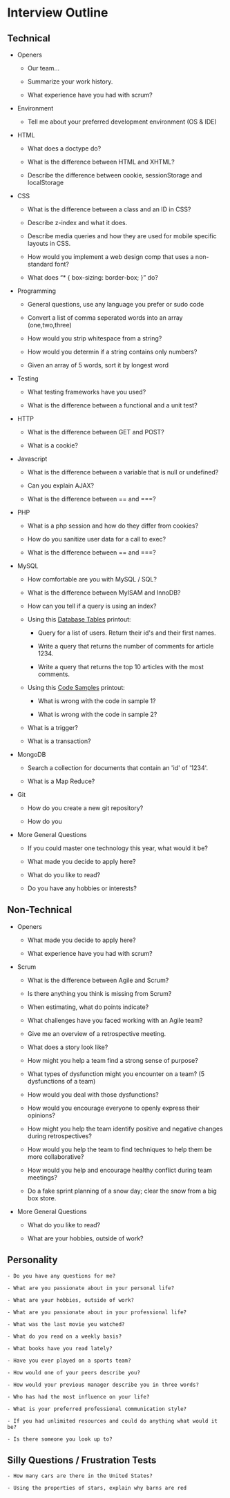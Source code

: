# Interview Outline


## Technical

- Openers

	- Our team...

	- Summarize your work history.

	- What experience have you had with scrum?

- Environment

	- Tell me about your preferred development environment (OS & IDE)

- HTML

	- What does a doctype do?

	- What is the difference between HTML and XHTML?

	- Describe the difference between cookie, sessionStorage and localStorage

- CSS

	- What is the difference between a class and an ID in CSS?

	- Describe z-index and what it does.

	- Describe media queries and how they are used for mobile specific layouts in CSS.

	- How would you implement a web design comp that uses a non-standard font?

	- What does “* { box-sizing: border-box; }” do?

- Programming

	- General questions, use any language you prefer or sudo code

	- Convert a list of comma seperated words into an array (one,two,three)

	- How would you strip whitespace from a string?

	- How would you determin if a string contains only numbers?

	- Given an array of 5 words, sort it by longest word

- Testing

	- What testing frameworks have you used?

	- What is the difference between a functional and a unit test?

- HTTP

	- What is the difference between GET and POST?

	- What is a cookie?

- Javascript

	- What is the difference between a variable that is null or undefined?

	- Can you explain AJAX?

	- What is the difference between == and ===?

- PHP

	- What is a php session and how do they differ from cookies?

	- How do you sanitize user data for a call to exec?

	- What is the difference between == and ===?

- MySQL

	- How comfortable are you with MySQL / SQL?

	- What is the difference between MyISAM and InnoDB?

	- How can you tell if a query is using an index?

	- Using this [Database Tables](DatabaseTables.md) printout:

		- Query for a list of users.  Return their id's and their first names.

		- Write a query that returns the number of comments for article 1234.

		- Write a query that returns the top 10 articles with the most comments.

	- Using this [Code Samples](CodeSamples.md) printout:

		- What is wrong with the code in sample 1?

		- What is wrong with the code in sample 2?

	- What is a trigger?

	- What is a transaction?

- MongoDB

	- Search a collection for documents that contain an 'id' of '1234'.

	- What is a Map Reduce?

- Git

   - How do you create a new git repository?

   - How do you 

- More General Questions

	- If you could master one technology this year, what would it be?

	- What made you decide to apply here?

	- What do you like to read?

	- Do you have any hobbies or interests?

## Non-Technical

- Openers

	- What made you decide to apply here?

	- What experience have you had with scrum?

- Scrum
	
	- What is the difference between Agile and Scrum?

	- Is there anything you think is missing from Scrum?

	- When estimating, what do points indicate?

	- What challenges have you faced working with an Agile team?

	- Give me an overview of a retrospective meeting.

	- What does a story look like?

	- How might you help a team find a strong sense of purpose?

	- What types of dysfunction might you encounter on a team? (5 dysfunctions of a team)

	- How would you deal with those dysfunctions?

	- How would you encourage everyone to openly express their opinions?

	- How might you help the team identify positive and negative changes during retrospectives?

	- How would you help the team to find techniques to help them be more collaborative?

	- How would you help and encourage healthy conflict during team meetings?

	- Do a fake sprint planning of a snow day; clear the snow from a big box store.

- More General Questions

	- What do you like to read?

	- What are your hobbies, outside of work?

## Personality

	- Do you have any questions for me?

	- What are you passionate about in your personal life?

	- What are your hobbies, outside of work?

	- What are you passionate about in your professional life?

	- What was the last movie you watched?

	- What do you read on a weekly basis?

	- What books have you read lately?

	- Have you ever played on a sports team?

	- How would one of your peers describe you?

	- How would your previous manager describe you in three words?

	- Who has had the most influence on your life?

	- What is your preferred professional communication style?

	- If you had unlimited resources and could do anything what would it be?

	- Is there someone you look up to?

## Silly Questions / Frustration Tests

	- How many cars are there in the United States?

	- Using the properties of stars, explain why barns are red